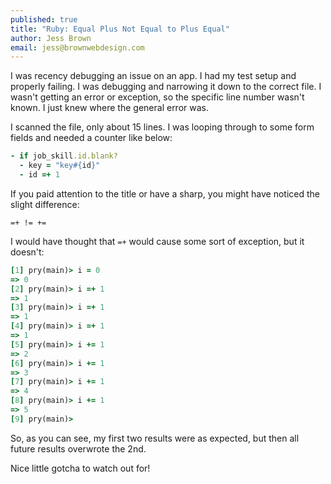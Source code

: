 ```yaml
---
published: true
title: "Ruby: Equal Plus Not Equal to Plus Equal"
author: Jess Brown
email: jess@brownwebdesign.com
---
```


I was recency debugging an issue on an app.  I had my test setup and
properly failing.  I was debugging and narrowing it down to the correct
file.  I wasn't getting an error or exception, so the specific line
number wasn't known.  I just knew where the general error was.  

I scanned the file, only about 15 lines.  I was looping through to some
form fields and needed a counter like below:

```ruby
- if job_skill.id.blank?
  - key = "key#{id}"
  - id =+ 1
```

If you paid attention to the title or have a sharp, you might have
noticed the slight difference:

`=+ != +=`

I would have thought that `=+` would cause some sort of exception, but
it doesn't:

```ruby
[1] pry(main)> i = 0
=> 0
[2] pry(main)> i =+ 1
=> 1
[3] pry(main)> i =+ 1
=> 1
[4] pry(main)> i =+ 1
=> 1
[5] pry(main)> i += 1
=> 2
[6] pry(main)> i += 1
=> 3
[7] pry(main)> i += 1
=> 4
[8] pry(main)> i += 1
=> 5
[9] pry(main)>

```

So, as you can see, my first two results were as expected, but then all
future results overwrote the 2nd.  

Nice little gotcha to watch out for!
